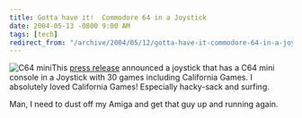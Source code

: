 ```yaml
---
title: Gotta have it!  Commodore 64 in a Joystick
date: 2004-05-13 -0800 9:00 AM
tags: [tech]
redirect_from: "/archive/2004/05/12/gotta-have-it-commodore-64-in-a-joystick.aspx/"
---
```


![C64 mini](/images/tlp_joystick_front.gif)This [press
release](http://www.tulip.com/news/article.asp?nid=147) announced a
joystick that has a C64 mini console in a Joystick with 30 games
including California Games. I absolutely loved California Games!
Especially hacky-sack and surfing.

Man, I need to dust off my Amiga and get that guy up and running again.

